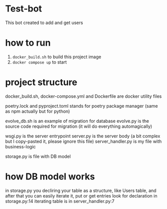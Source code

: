# Test-bot

This bot created to add and get users

# how to run

1. `docker_build.sh` to build this project image
2. `docker compose up` to start

# project structure
docker_build.sh, docker-compose.yml and Dockerfile are docker utility files

poetry.lock and pyproject.toml stands for poetry package manager (same as npm actually but for python)

evolve_db.sh is an example of migration for database
evolve.py is the source code required for migration (it will do everything automagically)

wsgi.py is the server entrypoint
server.py is the server body (a bit complex but I copy-pasted it, please ignore this file)
server_handler.py is my file with business-logic

storage.py is file with DB model

# how DB model works
in storage.py you decliring your table as a structure, like Users table, and after that you can easily iterate it, put or get entries
look for declaration in storage.py:14
iterating table is in server_handler.py:7
